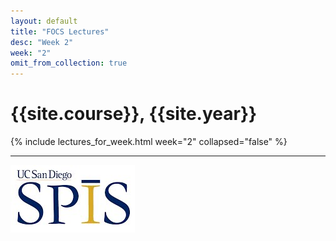 ```yaml
---
layout: default
title: "FOCS Lectures"
desc: "Week 2"
week: "2"
omit_from_collection: true
---
```


# {{site.course}}, {{site.year}}

{% include lectures_for_week.html week="2" collapsed="false" %}

----

![SPIS_logo](/images/SPIS_logo.jpg)
